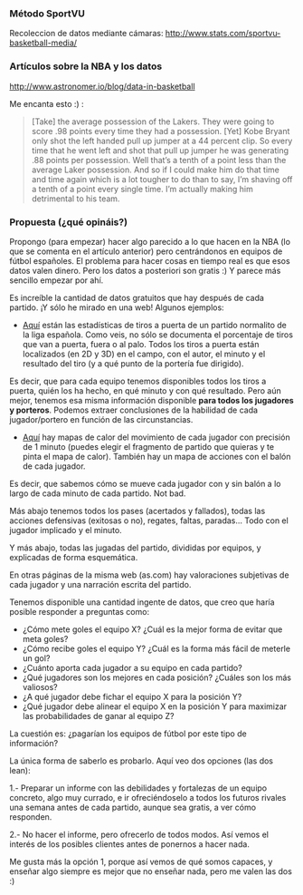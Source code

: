 ### Método SportVU
Recoleccion de datos mediante cámaras: http://www.stats.com/sportvu-basketball-media/

### Artículos sobre la NBA y los datos
http://www.astronomer.io/blog/data-in-basketball

Me encanta esto :) :
>[Take] the average possession of the Lakers. They were going to score .98 points every time they had a possession. [Yet] Kobe Bryant only shot the left handed pull up jumper at a 44 percent clip. So every time that he went left and shot that pull up jumper he was generating .88 points per possession. Well that’s a tenth of a point less than the average Laker possession. And so if I could make him do that time and time again which is a lot tougher to do than to say, I’m shaving off a tenth of a point every single time. I’m actually making him detrimental to his team.

### Propuesta (¿qué opináis?)

Propongo (para empezar) hacer algo parecido a lo que hacen en la NBA (lo que se comenta en el artículo anterior) pero centrándonos en equipos de fútbol españoles. El problema para hacer cosas en tiempo real es que esos datos valen dinero. Pero los datos a posteriori son gratis :) Y parece más sencillo empezar por ahí.

Es increíble la cantidad de datos gratuitos que hay después de cada partido. ¡Y sólo he mirado en una web! Algunos ejemplos:

- [Aquí](http://resultados.as.com/resultados/futbol/primera/2016_2017/directo/regular_a_10_179604/estadisticas/?omnaut=1) están las estadísticas de tiros a puerta de un partido normalito de la liga española. Como veis, no sólo se documenta el porcentaje de tiros que van a puerta, fuera o al palo. Todos los tiros a puerta están localizados (en 2D y 3D) en el campo, con el autor, el minuto y el resultado del tiro (y a qué punto de la portería fue dirigido).

Es decir, que para cada equipo tenemos disponibles todos los tiros a puerta, quién los ha hecho, en qué minuto y con qué resultado. Pero aún mejor, tenemos esa misma información disponible **para todos los jugadores y porteros**. Podemos extraer conclusiones de la habilidad de cada jugador/portero en función de las circunstancias.


- [Aquí](http://resultados.as.com/resultados/futbol/primera/2016_2017/directo/regular_a_10_179604/afondo/) hay mapas de calor del movimiento de cada jugador con precisión de 1 minuto (puedes elegir el fragmento de partido que quieras y te pinta el mapa de calor). También hay un mapa de acciones con el balón de cada jugador.

Es decir, que sabemos cómo se mueve cada jugador con y sin balón a lo largo de cada minuto de cada partido. Not bad.

Más abajo tenemos todos los pases (acertados y fallados), todas las acciones defensivas (exitosas o no), regates, faltas, paradas... Todo con el jugador implicado y el minuto.

Y más abajo, todas las jugadas del partido, divididas por equipos, y explicadas de forma esquemática.

En otras páginas de la misma web (as.com) hay valoraciones subjetivas de cada jugador y una narración escrita del partido.

Tenemos disponible una cantidad ingente de datos, que creo que haría posible responder a preguntas como:

- ¿Cómo mete goles el equipo X? ¿Cuál es la mejor forma de evitar que meta goles?
- ¿Cómo recibe goles el equipo Y? ¿Cuál es la forma más fácil de meterle un gol?
- ¿Cuánto aporta cada jugador a su equipo en cada partido?
- ¿Qué jugadores son los mejores en cada posición? ¿Cuáles son los más valiosos?
- ¿A qué jugador debe fichar el equipo X para la posición Y?
- ¿Qué jugador debe alinear el equipo X en la posición Y para maximizar las probabilidades de ganar al equipo Z?

La cuestión es: ¿pagarían los equipos de fútbol por este tipo de información?

La única forma de saberlo es probarlo. Aquí veo dos opciones (las dos lean):

1.- Preparar un informe con las debilidades y fortalezas de un equipo concreto, algo muy currado, e ir ofreciéndoselo a todos los futuros rivales una semana antes de cada partido, aunque sea gratis, a ver cómo responden.

2.- No hacer el informe, pero ofrecerlo de todos modos. Así vemos el interés de los posibles clientes antes de ponernos a hacer nada.

Me gusta más la opción 1, porque así vemos de qué somos capaces, y enseñar algo siempre es mejor que no enseñar nada, pero me valen las dos :)

